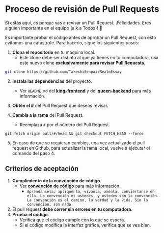 # Proceso de revisión de Pull Requests

Si estás aquí, es porque vas a revisar un Pull Request. ¡Felicidades. Eres alguien importante en el equipo (a.k.a Todos)! 🎉

Es importante probar el código antes de aprobar un Pull Request, con esto evitamos una catástrofe. Para hacerlo, sigue los siguientes pasos:

1. **Clona el repositorio** en tu máquina local.
   - Este clone debe ser distinto al que ya tienes en tu computadora, usa este nuevo clone **exclusivamente para revisar Pull Requests**. 
```bash
git clone https://github.com/TakeshiSenpai/RealmEssay 
```
2. **Instala las dependencias** del proyecto.
   - Ver `README.md` del [**king-frontend**](king-frontend/README.md) y del [**queen-backend**](queen-backend/README.md) para más información.

3. **Obtén el #** del Pull Request que deseas revisar.

4. **Cambia a la rama** del Pull Request.
   - Reemplaza `#` por el número del Pull Request.
```
git fetch origin pull/#/head && git checkout FETCH_HEAD --force
```

5. En caso de que se requieran cambios, una vez actualizado el pull request en Github, para actualizar la rama local, vuelve a ejecutar el comando del paso 4. 

## Criterios de aceptación

1. **Cumplimiento de la convención de código**.
   - Ver [**convención de código**](CODE_CONVENTION.md) para más información.
     - `Apréndansela, apliquénla, vivánla, aménla, conviértanse en ella. La convención es ustedes, y ustedes son la convención. La convención es el camino, la verdad y la vida. Sin la convención, son nada.`
2. El pull request **debe correr sin errores en tu computadora**.
3. **Prueba el código**.
   - Verifica que el código cumple con lo que se espera.
   - Si el código modifica la interfaz gráfica, verifica que se vea bien.
